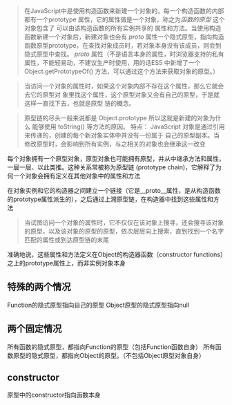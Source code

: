 

> 在JavaScript中是使⽤构造函数来新建⼀个对象的，每⼀个构造函数的内部都有⼀个prototype 属性，它的属性值是⼀个对象，称之为*函数的原型*
> 这个对象包含了 可以由该构造函数的所有实例共享的  属性和⽅法。当使⽤构造函数新建⼀个对象后，新建对象也会有 _proto_ 属性一个隐式原型，指向构造函数原型prototype，在查找对象成员时，若对象本身没有该成员，则会到隐式原型中查找。
> _proto_ 属性（不是语言本身的属性，时浏览器支持的私有属性，不能轻易动，不建议生产时使用，用的话ES5 中新增了⼀个 Object.getPrototypeOf() ⽅法，可以通过这个⽅法来获取对象的原型。）

> 当访问⼀个对象的属性时，如果这个对象内部不存在这个属性，那么它就会去它的原型对
象⾥找这个属性，这个原型对象⼜会有⾃⼰的原型，于是就这样⼀直找下去，也就是原型
链的概念。

> 原型链的尽头⼀般来说都是 Object.prototype 所以这就是新建的对象为什么
能够使⽤ toString() 等⽅法的原因。
> 特点： JavaScript 对象是通过引⽤来传递的，创建的每个新对象实体中并没有⼀份属于
⾃⼰的原型副本。当修改原型时，会影响到所有实例，与之相关的对象也会继承这⼀改变


每个对象拥有一个原型对象，原型对象也可能拥有原型，并从中继承方法和属性，一层一层、以此类推。这种关系常被称为原型链 (prototype chain)，它解释了为何一个对象会拥有定义在其他对象中的属性和方法

在对象实例和它的构造器之间建立一个链接（它是__proto__属性，是从构造函数的prototype属性派生的），之后通过上溯原型链，在构造器中找到这些属性和方法

> 当试图访问一个对象的属性时，它不仅仅在该对象上搜寻，还会搜寻该对象的原型，以及该对象的原型的原型，依次层层向上搜索，直到找到一个名字匹配的属性或到达原型链的末尾

准确地说，这些属性和方法定义在Object的构造器函数（constructor functions）之上的prototype属性上，而非实例对象本身


## 特殊的两个情况
Function的隐式原型指向自己的原型
 Object原型的隐式原型指向null

## 两个固定情况
所有函数的隐式原型，都指向Function的原型（包括Function函数自身）
 所有函数原型的隐式原型，都指向Object的原型。（不包括Object原型对象自身）

## constructor
原型中的constructor指向函数本身